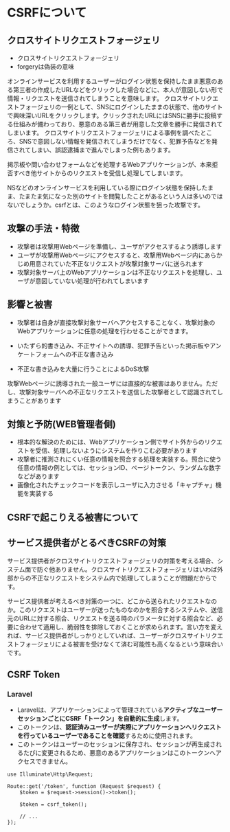 # CSRFについて

## クロスサイトリクエストフォージェリ
* クロスサイトリクエストフォージェリ
* forgeryは偽装の意味

オンラインサービスを利用するユーザーがログイン状態を保持したまま悪意のある第三者の作成したURLなどをクリックした場合などに、本人が意図しない形で情報・リクエストを送信されてしまうことを意味します。
クロスサイトリクエストフォージェリの一例として、SNSにログインしたままの状態で、他のサイトで興味深いURLをクリックします。クリックされたURLにはSNSに勝手に投稿する仕組みが備わっており、悪意のある第三者が用意した文章を勝手に発信されてしまいます。
クロスサイトリクエストフォージェリによる事例を調べたところ、SNSで意図しない情報を発信されてしまうだけでなく、犯罪予告などを発信されてしまい、誤認逮捕まで進んでしまった例もあります。

掲示板や問い合わせフォームなどを処理するWebアプリケーションが、本来拒否すべき他サイトからのリクエストを受信し処理してしまいます。

NSなどのオンラインサービスを利用している際にログイン状態を保持したまま、たまたま気になった別のサイトを閲覧したことがあるという人は多いのではないでしょうか。csrfとは、このようなログイン状態を狙った攻撃です。


## 攻撃の手法・特徴
* 攻撃者は攻撃用Webページを準備し、ユーザがアクセスするよう誘導します
* ユーザが攻撃用Webページにアクセスすると、攻撃用Webページ内にあらかじめ用意されていた不正なリクエストが攻撃対象サーバに送られます
* 攻撃対象サーバ上のWebアプリケーションは不正なリクエストを処理し、ユーザが意図していない処理が行われてしまいます

## 影響と被害
* 攻撃者は自身が直接攻撃対象サーバへアクセスすることなく、攻撃対象のWebアプリケーションに任意の処理を行わせることができます。

* いたずら的書き込み、不正サイトへの誘導、犯罪予告といった掲示板やアンケートフォームへの不正な書き込み
* 不正な書き込みを大量に行うことによるDoS攻撃

攻撃Webページに誘導された一般ユーザには直接的な被害はありません。ただし、攻撃対象サーバへの不正なリクエストを送信した攻撃者として認識されてしまうことがあります

## 対策と予防(WEB管理者側)
* 根本的な解決のためには、Webアプリケーション側でサイト外からのリクエストを受信、処理しないようにシステムを作りこむ必要があります
* 攻撃者に推測されにくい任意の情報を照合する処理を実装する。照合に使う任意の情報の例としては、セッションID、ページトークン、ランダムな数字などがあります
* 画像化されたチェックコードを表示しユーザに入力させる「キャプチャ」機能を実装する

## CSRFで起こりえる被害について

## サービス提供者がとるべきCSRFの対策
サービス提供者がクロスサイトリクエストフォージェリの対策を考える場合、システム面で防ぐ他ありません。クロスサイトリクエストフォージェリはいわば外部からの不正なリクエストをシステム内で処理してしまうことが問題だからです。

サービス提供者が考えるべき対策の一つに、どこから送られたリクエストなのか。このリクエストはユーザーが送ったものなのかを照合するシステムや、送信元のURLに対する照合、リクエストを送る時のパラメータに対する照合など、必要に合わせて適用し、脆弱性を排除しておくことが求められます。言い方を変えれば、サービス提供者がしっかりとしていれば、ユーザーがクロスサイトリクエストフォージェリによる被害を受けなくて済む可能性も高くなるという意味合いです。


## CSRF Token
### Laravel 
* Laravelは、アプリケーションによって管理されている**アクティブなユーザーセッションごとにCSRF「トークン」を自動的に生成**します。
* このトークンは、**認証済みユーザーが実際にアプリケーションへリクエストを行っているユーザーであることを確認**するために使用されます。
* このトークンはユーザーのセッションに保存され、セッションが再生成されるたびに変更されるため、悪意のあるアプリケーションはこのトークンへアクセスできません。

```
use Illuminate\Http\Request;

Route::get('/token', function (Request $request) {
    $token = $request->session()->token();

    $token = csrf_token();

    // ...
});
```

